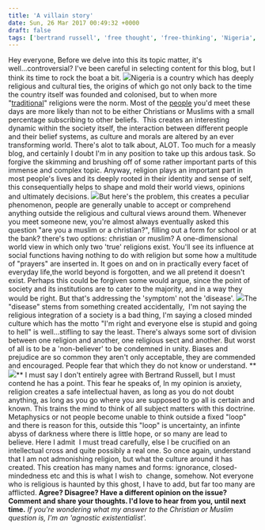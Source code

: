 ```yaml
---
title: 'A villain story'
date: Sun, 26 Mar 2017 00:49:32 +0000
draft: false
tags: ['bertrand russell', 'free thought', 'free-thinking', 'Nigeria', 'random thoughts', 'religion', 'Saturday feature', 'society', 'spinoza']
---
```


Hey everyone, Before we delve into this its topic matter, it's well...controversial? I've been careful in selecting content for this blog, but I think its time to rock the boat a bit. [![](http://atimetravellingghost.files.wordpress.com/2017/03/images-1.jpeg)](http://atimetravellingghost.files.wordpress.com/2017/03/images-1.jpeg)​ Nigeria is a country which has deeply religious and cultural ties, the origins of which go not only back to the time the country itself was founded and colonised, but to when more "[traditional](https://en.m.wikipedia.org/wiki/Religion_in_Nigeria)" religions were the norm. Most of the [people](https://en.m.wikipedia.org/wiki/Religion_in_Nigeria) you'd meet these days are more likely than not to be either Christians or Muslims with a small percentage subscribing to other beliefs.  This creates an interesting dynamic within the society itself, the interaction between different people and their belief systems, as culture and morals are altered by an ever transforming world. There's alot to talk about, ALOT. Too much for a measly blog, and certainly I doubt I'm in any position to take up this ardous task. So forgive the skimming and brushing off of some rather important parts of this immense and complex topic. Anyway, religion plays an important part in most people's lives and its deeply rooted in their identity and sense of self, this consequentially helps to shape and mold their world views, opinions and ultimately decisions. [![](http://atimetravellingghost.files.wordpress.com/2017/03/images-51.jpeg)](http://atimetravellingghost.files.wordpress.com/2017/03/images-51.jpeg)​ But here's the problem, this creates a peculiar phenomenon, people are generally unable to accept or comprehend anything outside the religious and cultural views around them. Whenever you meet someone new, you're almost always eventually asked this question "are you a muslim or a christian?", filling out a form for school or at the bank? there's two options: christian or muslim? A one-dimensional world view in which only two 'true' religions exist. You'll see its influence at social functions having nothing to do with religion but some how a multitude of "prayers" are inserted in. It goes on and on in practically every facet of everyday life,the world beyond is forgotten, and we all pretend it doesn't exist. Perhaps this could be forgiven some would argue, since the point of society and its institutions are to cater to the majority, and in a way they would be right. But that's addressing the 'symptom' not the 'disease'. [![](http://atimetravellingghost.files.wordpress.com/2017/03/images-3.jpeg)](http://atimetravellingghost.files.wordpress.com/2017/03/images-3.jpeg)​ The "disease" stems from something created accidentally,  I'm not saying the religious integration of a society is a bad thing, I'm saying a closed minded culture which has the motto "I'm right and everyone else is stupid and going to hell" is well...stifling to say the least. There's always some sort of division between one religion and another, one religious sect and another. But worst of all is to be a 'non-believer' to be condemned in unity. Biases and prejudice are so common they aren't only acceptable, they are commended and encouraged. People fear that which they do not know or understand.  **_[![](http://atimetravellingghost.files.wordpress.com/2017/03/images-21.jpeg)](http://atimetravellingghost.files.wordpress.com/2017/03/images-21.jpeg)​_ ** I must say I don't entirely agree with Bertrand Russell, but I must contend he has a point. This fear he speaks of, In my opinion is anxiety, religion creates a safe intellectual haven, as long as you do not doubt anything, as long as you go where you are supposed to go all is certain and known. This trains the mind to think of all subject matters with this doctrine. Metaphysics or not people become unable to think outside a fixed "loop" and there is reason for this, outside this "loop" is uncertainty, an infinte abyss of darkness where there is little hope, or so many are lead to believe. Here I admit  I must tread carefully, else I be crucified on an intellectual cross and quite possibly a real one. So once again, understand that I am not admonishing religion, but what the culture around it has created. This creation has many names and forms: ignorance, closed-mindedness etc and this is what I wish to  change, somehow. Not everyone who is religious is haunted by this ghost, I have to add, but far too many are afflicted. **Agree? Disagree? Have a different opinion on the issue? Comment and share your thoughts. I'd love to hear from you, until next time.** 
_If you're wondering what my answer to the Christian or Muslim question is, I'm an 'agnostic existentialist'._
